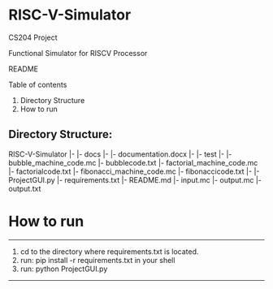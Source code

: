 # RISC-V-Simulator
CS204 Project

Functional Simulator for RISCV Processor

README

Table of contents
1. Directory Structure
2. How to run

Directory Structure:
--------------------
RISC-V-Simulator
  |-
  |- docs
      |-
      |- documentation.docx
  |-
  |- test
      |-
      |- bubble_machine_code.mc 
      |- bubblecode.txt
      |- factorial_machine_code.mc
      |- factorialcode.txt
      |- fibonacci_machine_code.mc
      |- fibonaccicode.txt
  |-
  |- ProjectGUI.py 
  |- requirements.txt
  |- README.md
  |- input.mc
  |- output.mc
  |- output.txt

# How to run
------------
1. cd to the directory where requirements.txt is located.
2. run: pip install -r requirements.txt in your shell
3. run: python ProjectGUI.py
------------
